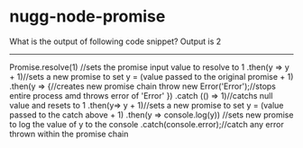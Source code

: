 # nugg-node-promise

What is the output of following code snippet? 
Output is 2

-----------------------------------------------

Promise.resolve(1) //sets the promise input value to resolve to 1
	.then(y => y + 1)//sets a new promise to set y = (value passed to the original promise + 1) 
	.then(y => {//creates new promise chain
	   throw new Error('Error');//stops entire process amd throws error of 'Error'
	   })
	.catch (() => 1)//catchs null value and resets to 1 
	.then(y=> y + 1)//sets a new promise to set y = (value passed to the catch above + 1) 
	.then(y => console.log(y)) //sets new promise to log the value of y to the console
.catch(console.error);//catch any error thrown within the promise chain
